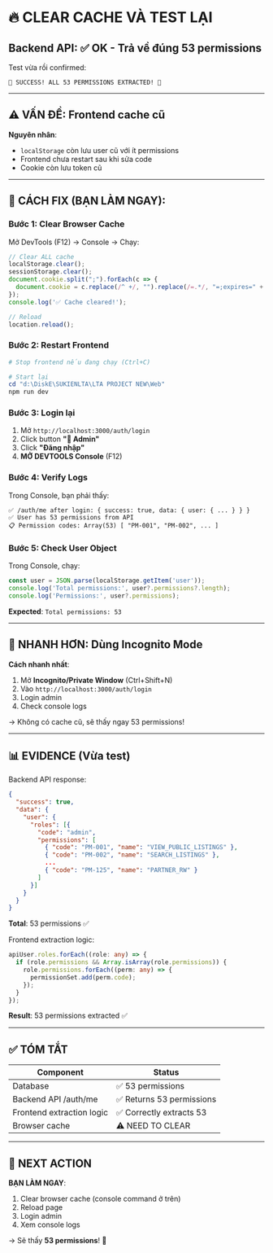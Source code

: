 # 🔥 CLEAR CACHE VÀ TEST LẠI

## Backend API: ✅ OK - Trả về đúng 53 permissions

Test vừa rồi confirmed:
```
🎉 SUCCESS! ALL 53 PERMISSIONS EXTRACTED! 🎉
```

---

## ⚠️ VẤN ĐỀ: Frontend cache cũ

**Nguyên nhân**: 
- `localStorage` còn lưu user cũ với ít permissions
- Frontend chưa restart sau khi sửa code
- Cookie còn lưu token cũ

---

## 🚀 CÁCH FIX (BẠN LÀM NGAY):

### **Bước 1: Clear Browser Cache**

Mở DevTools (F12) → Console → Chạy:

```javascript
// Clear ALL cache
localStorage.clear();
sessionStorage.clear();
document.cookie.split(";").forEach(c => {
  document.cookie = c.replace(/^ +/, "").replace(/=.*/, "=;expires=" + new Date().toUTCString() + ";path=/");
});
console.log('✅ Cache cleared!');

// Reload
location.reload();
```

### **Bước 2: Restart Frontend**

```powershell
# Stop frontend nếu đang chạy (Ctrl+C)

# Start lại
cd "d:\DiskE\SUKIENLTA\LTA PROJECT NEW\Web"
npm run dev
```

### **Bước 3: Login lại**

1. Mở `http://localhost:3000/auth/login`
2. Click button **"👑 Admin"**
3. Click **"Đăng nhập"**
4. **MỞ DEVTOOLS Console** (F12)

### **Bước 4: Verify Logs**

Trong Console, bạn phải thấy:

```
✅ /auth/me after login: { success: true, data: { user: { ... } } }
✅ User has 53 permissions from API
📋 Permission codes: Array(53) [ "PM-001", "PM-002", ... ]
```

### **Bước 5: Check User Object**

Trong Console, chạy:

```javascript
const user = JSON.parse(localStorage.getItem('user'));
console.log('Total permissions:', user?.permissions?.length);
console.log('Permissions:', user?.permissions);
```

**Expected**: `Total permissions: 53`

---

## 🧪 NHANH HƠN: Dùng Incognito Mode

**Cách nhanh nhất**:

1. Mở **Incognito/Private Window** (Ctrl+Shift+N)
2. Vào `http://localhost:3000/auth/login`
3. Login admin
4. Check console logs

→ Không có cache cũ, sẽ thấy ngay 53 permissions!

---

## 📊 EVIDENCE (Vừa test)

Backend API response:

```json
{
  "success": true,
  "data": {
    "user": {
      "roles": [{
        "code": "admin",
        "permissions": [
          { "code": "PM-001", "name": "VIEW_PUBLIC_LISTINGS" },
          { "code": "PM-002", "name": "SEARCH_LISTINGS" },
          ...
          { "code": "PM-125", "name": "PARTNER_RW" }
        ]
      }]
    }
  }
}
```

**Total**: 53 permissions ✅

Frontend extraction logic:

```typescript
apiUser.roles.forEach((role: any) => {
  if (role.permissions && Array.isArray(role.permissions)) {
    role.permissions.forEach((perm: any) => {
      permissionSet.add(perm.code);
    });
  }
});
```

**Result**: 53 permissions extracted ✅

---

## ✅ TÓM TẮT

| Component | Status |
|-----------|--------|
| Database | ✅ 53 permissions |
| Backend API /auth/me | ✅ Returns 53 permissions |
| Frontend extraction logic | ✅ Correctly extracts 53 |
| Browser cache | ⚠️ NEED TO CLEAR |

---

## 🎯 NEXT ACTION

**BẠN LÀM NGAY**:

1. Clear browser cache (console command ở trên)
2. Reload page
3. Login admin
4. Xem console logs

→ Sẽ thấy **53 permissions**! 🚀
